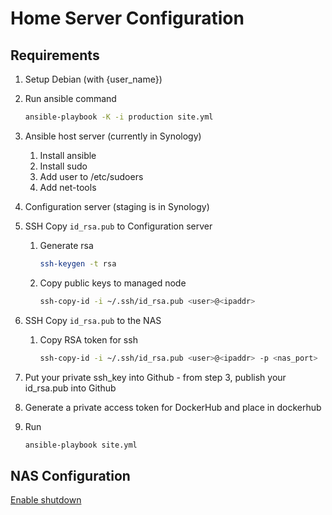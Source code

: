 # Home Server Configuration

## Requirements

1. Setup Debian (with {user_name})

2. Run ansible command

   ```bash
   ansible-playbook -K -i production site.yml
   ```


1. Ansible host server (currently in Synology)
    1. Install ansible
    2. Install sudo
    3. Add user to /etc/sudoers
    4. Add net-tools

2. Configuration server (staging is in Synology)

3. SSH Copy `id_rsa.pub` to Configuration server
   1. Generate rsa

      ```bash
      ssh-keygen -t rsa
      ```

   2. Copy public keys to managed node

      ```bash
      ssh-copy-id -i ~/.ssh/id_rsa.pub <user>@<ipaddr>
      ```

4. SSH Copy `id_rsa.pub` to the NAS
   1. Copy RSA token for ssh

      ```bash
      ssh-copy-id -i ~/.ssh/id_rsa.pub <user>@<ipaddr> -p <nas_port>
      ```

5. Put your private ssh_key into Github - from step 3, publish your id_rsa.pub into Github

6. Generate a private access token for DockerHub and place in dockerhub

7. Run

   ```bash
   ansible-playbook site.yml
   ```

## NAS Configuration

[Enable shutdown](https://andreagx.blogspot.com/2017/11/poweroff-linux-based-nas-synology-ecc.html)